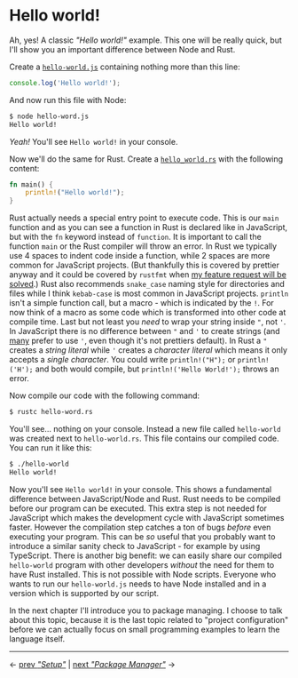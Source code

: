 # Hello world!

Ah, yes! A classic _"Hello world!"_ example. This one will be really quick, but I'll show you an important difference between Node and Rust.

Create a [`hello-world.js`](hello-world/node/hello-world.js) containing nothing more than this line:

```js
console.log('Hello world!');
```

And now run this file with Node:

```bash
$ node hello-word.js
Hello world!
```

_Yeah!_ You'll see `Hello world!` in your console.

Now we'll do the same for Rust. Create a [`hello_world.rs`](hello-world/rust/hello_world.rs) with the following content:

```rust
fn main() {
    println!("Hello world!");
}
```

Rust actually needs a special entry point to execute code. This is our `main` function and as you can see a function in Rust is declared like in JavaScript, but with the `fn` keyword instead of `function`. It is important to call the function `main` or the Rust compiler will throw an error. In Rust we typically use 4 spaces to indent code inside a function, while 2 spaces are more common for JavaScript projects. (But thankfully this is covered by prettier anyway and it could be covered by `rustfmt` when [my feature request will be solved](https://github.com/rust-lang/rls/issues/1198).) Rust also recommends `snake_case` naming style for directories and files while I think `kebab-case` is most common in JavaScript projects. `println` isn't a simple function call, but a macro - which is indicated by the `!`. For now think of a macro as some code which is transformed into other code at compile time. Last but not least you _need_ to wrap your string inside `"`, not `'`. In JavaScript there is no difference between `"` and `'` to create strings (and [many](https://github.com/feross/standard) prefer to use `'`, even though it's not prettiers default). In Rust a `"` creates a _string literal_ while `'` creates a _character literal_ which means it only accepts a _single character_. You could write `println!("H");` or `println!('H');` and both would compile, but `println!('Hello World!');` throws an error.

Now compile our code with the following command:

```bash
$ rustc hello-word.rs
```

You'll see... nothing on your console. Instead a new file called `hello-world` was created next to `hello-world.rs`. This file contains our compiled code. You can run it like this:

```bash
$ ./hello-world
Hello world!
```

Now you'll see `Hello world!` in your console. This shows a fundamental difference between JavaScript/Node and Rust. Rust needs to be compiled before our program can be executed. This extra step is not needed for JavaScript which makes the development cycle with JavaScript sometimes faster. However the compilation step catches a ton of bugs _before_ even executing your program. This can be _so_ useful that you probably want to introduce a similar sanity check to JavaScript - for example by using TypeScript. There is another big benefit: we can easily share our compiled `hello-world` program with other developers _without_ the need for them to have Rust installed. This is not possible with Node scripts. Everyone who wants to run our `hello-world.js` needs to have Node installed and in a version which is supported by our script.

In the next chapter I'll introduce you to package managing. I choose to talk about this topic, because it is the last topic related to "project configuration" before we can actually focus on small programming examples to learn the language itself.

---

← [prev _"Setup"_](../setup/README.md) | [next _"Package Manager"_](../package-manager/README.md) →
